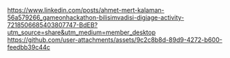 https://www.linkedin.com/posts/ahmet-mert-kalaman-56a579266_gameonhackathon-bilisimvadisi-digiage-activity-7218506685403807747-BdEB?utm_source=share&utm_medium=member_desktop
https://github.com/user-attachments/assets/9c2c8b8d-89d9-4272-b600-feedbb39c44c
